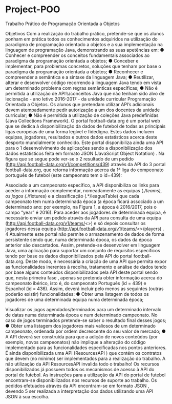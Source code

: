 # Project-POO
Trabalho Prático de Programação Orientada a Objetos

Objetivos
Com a realização do trabalho prático, pretende-se que os alunos ponham em prática todos
os conhecimentos adquiridos na utilização do paradigma de programação orientado a
objetos e a sua implementação na linguagem de programação Java, demonstrando as suas
apetências em:
● Conhecer e compreender os conceitos fundamentais associados ao paradigma da
programação orientada a objetos;
● Conceber e implementar, para problemas concretos, soluções que tenham por base
o paradigma da programação orientada a objetos;
● Reconhecer e compreender a semântica e a sintaxe da linguagem Java;
● Reutilizar, alterar e desenvolver código recorrendo à linguagem Java tendo em vista
um determinado problema com regras semânticas específicas;
● Não é permitida a utilização de API’s/conceitos Java que não tenham sido alvo de
lecionação - ano letivo 2016-2017 - da unidade curricular Programação Orientada a
Objetos. Os alunos que pretendam utilizar API’s adicionais devem atempadamente
pedir autorização a um dos docentes da unidade curricular;
● Não é permitida a utilização de coleções Java predefinidas (Java Collections
Framework).
O portal football-data.org ​é um portal web que se dedica à disponibilização da
dados de futebol de todas as principais ligas europeias de uma forma legível e fidedigna.
Estes dados incluem equipas, jogadores, resultados e outros dados estatísticos acerca
deste desporto mundialmente conhecido. Este portal disponibiliza ainda uma API para o
1
desenvolvimento de aplicações sendo a disponibilização dos dados estatísticos feita em
formato JSON (JavaScript Object Notation) . Na figura que se segue pode ver-se o
2
resultado de um pedido (http://api.football-data.org/v1/competitions/439) através da API do
3
portal football-data.org, que retorna informação acerca da 1ª liga do compeonato português
de futebol (este campeonato tem o id=439):

Associado a um campeonato específico, a API disponibiliza os links para aceder a
informação complementar, nomeadamente as equipas (.*/teams), os jogos (.*/fixtures) e a
classificação (.*/leagueTable) que cada campeonato tem numa determinada época (a época
ficará associado a um determinado ano: por exemplo, na Figura 1, a época é 2016/2017,
pois o campo “year” é 2016). Para aceder aos jogadores de determinada equipa, é
necessário enviar um pedido através da API para consulta de uma equipa
(http://api.football-data.org/v1/teams/<<id da equipa>>) e só depois consultar os jogadores
dessa equipa (http://api.football-data.org/v1/teams/<<id da equipa>>/players) .
4
Atualmente este portal não permite o armazenamento de dados de forma persistente
sendo que, numa determinada época, os dados da época anterior são descartados. Assim,
pretende-se desenvolver em linguagem Java, uma aplicação para suportar um conjunto de
requisitos específicos tendo por base os dados disponibilizados pela API do portal
football-data.org. Deste modo, é necessária a criação de uma API que permita expor as
funcionalidades inerentes à recolha, tratamento e análise de dados tendo por base alguns
conteúdos disponibilizados pela API deste portal sendo que, nesta primeira fase , apenas se
pretenda obter informação acerca do campeonato ibérico, isto é, do campeonato Português
(id = 439) e Espanhol (id = 436). Assim, deverá incluir pelo menos as seguintes (outras
poderão existir) funcionalidades:
● Obter uma listagem de todos os jogadores de uma determinada equipa numa
determinada época;

Visualizar os jogos agendados/terminados para um determinado intervalo de datas
numa determinada época e num determinado campeonato. No caso de jogos
terminados pretende-se saber o resultado final desses jogos;
● Obter uma listagem dos jogadores mais valiosos de um determinado campeonato,
ordenada por ordem decrescente do seu valor de mercado;
● A API deverá ser construída para que a adição de novos conteúdos (por exemplo,
novos campeonatos) não implique a alteração do código implementado para as
funcionalidades especificadas nos pontos anteriores.
É ainda disponibilizada uma API (ResourcesAPI ) que contém os contratos que devem (no
mínimo) ser implementados para a realização do trabalho. A não utilização da API
ResourcesAPI ​invalida todo o trabalho! ​Os recursos disponibilizados já possuem todos
os mecanismos de acesso à API do portal de futebol. As instruções para a utilização da
API do portal de futebol encontram-se disponibilizados nos recursos de suporte ao
trabalho. ​Os pedidos efetuados através da API encontram-se em formato JSON , devendo
5
ser realizada a interpretação dos dados utilizando uma API JSON à sua escolha.
